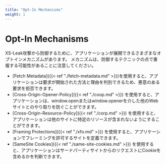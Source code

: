 ```yaml
---
title: "Opt-In Mechanisms"
weight: 1
---
```


# Opt-In Mechanisms

XS-Leak攻撃から防御するために、アプリケーションが展開できるさまざまなオプトインメカニズムがあります。
メカニズムは、防御するテクニックの点で重複する可能性があることに注意してください。

* [Fetch Metadata]({{< ref "./fetch-metadata.md" >}})を使用すると、アプリケーションは要求が開始された方法と理由を判別できるため、悪意のある要求を拒否できます。
* [Cross-Origin-Opener-Policy]({{< ref "./coop.md" >}}) を使用すると、アプリケーションは、window.openまたはwindow.openerを介した他のWebサイトとのやり取りを防ぐことができます。
* [Cross-Origin-Resource-Policy]({{< ref "./corp.md" >}}) を使用すると、アプリケーションは他のサイトに特定のリソースが含まれないようにすることができます。
* [Framing Protections]({{< ref "./xfo.md" >}}) を使用すると、アプリケーションでフレーミングを許可するサイトを定義できます。
* [SameSite Cookies]({{< ref "./same-site-cookies.md" >}}) を使用すると、アプリケーションはサードパーティサイトからのリクエストにCookieを含めるかを判断できます。

